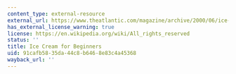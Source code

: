 ```yaml
---
content_type: external-resource
external_url: https://www.theatlantic.com/magazine/archive/2000/06/ice-cream-for-beginners/378253/
has_external_license_warning: true
license: https://en.wikipedia.org/wiki/All_rights_reserved
status: ''
title: Ice Cream for Beginners
uid: 91cafb58-35da-44c8-b646-8e83c4a45368
wayback_url: ''
---
```

